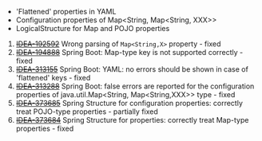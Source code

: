 - 'Flattened' properties in YAML
- Configuration properties of Map<String, Map<String, XXX>>
- LogicalStructure for Map and POJO properties

1. [~~IDEA-192592~~](https://youtrack.jetbrains.com/issue/IDEA-192592) Wrong parsing of `Map<String,X>` property - fixed
2. [~~IDEA-194888~~](https://youtrack.jetbrains.com/issue/IDEA-194888) Spring Boot: Map-type key is not supported correctly - fixed
3. [~~IDEA-313155~~](https://youtrack.jetbrains.com/issue/IDEA-313155) Spring Boot: YAML: no errors should be shown in case of 'flattened' keys - fixed
4. [~~IDEA-313288~~](https://youtrack.jetbrains.com/issue/IDEA-313288) Spring Boot: false errors are reported for the configuration properties of java.util.Map<String, Map<String,XXX>> type - fixed
5. [~~IDEA-373685~~](https://youtrack.jetbrains.com/issue/IDEA-373685) Spring Structure for configuration properties: correctly treat POJO-type properties - partially fixed
6. [~~IDEA-373684~~](https://youtrack.jetbrains.com/issue/IDEA-373684) Spring Structure for properties: correctly treat Map-type properties - fixed